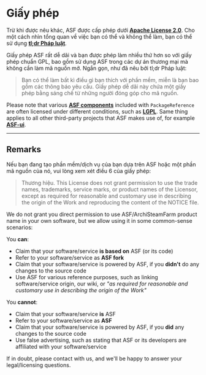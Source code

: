 # Giấy phép

Trừ khi được nêu khác, ASF được cấp phép dưới **[Apache License 2.0](https://raw.githubusercontent.com/JustArchiNET/ArchiSteamFarm/main/LICENSE-2.0.txt)**. Cho một cách nhìn tổng quan về việc bạn có thể và không thể làm, bạn có thể sử dụng **[tl;dr Pháp luật](https://tldrlegal.com/license/apache-license-2.0-(apache-2.0))**.

Giấy phép ASF rất dễ dãi và bạn được phép làm nhiều thứ hơn so với giấy phép chuẩn GPL, bao gồm sử dụng ASF trong các dự án thương mại mà không cần làm mã nguồn mở. Ngắn gọn, như đã nêu bởi tl;dr Pháp luật:

> Bạn có thể làm bất kì điều gì bạn thích với phần mềm, miễn là bạn bao gồm các thông báo yêu cầu. Giấy phép dễ dãi này chứa một giấy phép bằng sáng chế từ những người đóng góp cho mã nguồn.

Please note that various **[ASF components](https://github.com/JustArchiNET/ArchiSteamFarm/blob/main/ArchiSteamFarm/ArchiSteamFarm.csproj)** included with `PackageReference` are often licensed under different conditions, such as **[LGPL](https://tldrlegal.com/license/gnu-lesser-general-public-license-v3-(lgpl-3))**. Same thing applies to all other third-party projects that ASF makes use of, for example **[ASF-ui](https://github.com/JustArchiNET/ASF-ui)**.

-----

## Remarks

Nếu bạn đang tạo phần mềm/dịch vụ của bạn dựa trên ASF hoặc một phần mã nguồn của nó, vui lòng xem xét điều 6 của giấy phép:

> Thương hiệu. This License does not grant permission to use the trade names, trademarks, service marks, or product names of the Licensor, except as required for reasonable and customary use in describing the origin of the Work and reproducing the content of the NOTICE file.

We do not grant you direct permission to use ASF/ArchiSteamFarm product name in your own software, but we allow using it in some common-sense scenarios:

You **can**:
- Claim that your software/service **is based on** ASF (or its code)
- Refer to your software/service as **ASF fork**
- Claim that your software/service is powered by ASF, if you **didn't** do any changes to the source code
- Use ASF for various reference purposes, such as linking software/service origin, our wiki, or *"as required for reasonable and customary use in describing the origin of the Work"*

You **cannot**:
- Claim that your software/service **is** ASF
- Refer to your software/service as **ASF**
- Claim that your software/service is powered by ASF, if you **did** any changes to the source code
- Use false advertising, such as stating that ASF or its developers are affiliated with your software/service

If in doubt, please contact with us, and we'll be happy to answer your legal/licensing questions.
